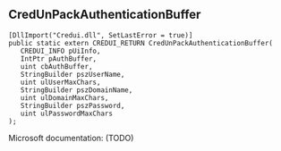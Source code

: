 ## CredUnPackAuthenticationBuffer

```
[DllImport("Credui.dll", SetLastError = true)]
public static extern CREDUI_RETURN CredUnPackAuthenticationBuffer(
   CREDUI_INFO pUiInfo,
   IntPtr pAuthBuffer,
   uint cbAuthBuffer,
   StringBuilder pszUserName,
   uint ulUserMaxChars,
   StringBuilder pszDomainName,
   uint ulDomainMaxChars,
   StringBuilder pszPassword,
   uint ulPasswordMaxChars
);
```

Microsoft documentation: (TODO)
